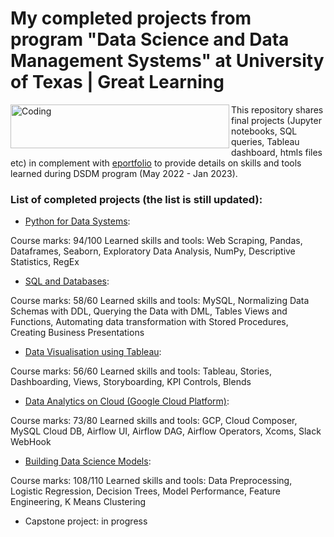 # My completed projects from program "Data Science and Data Management Systems" at University of Texas | Great Learning

<img align="left" alt="Coding" height=70 width="350" src="https://www.mccombs.utexas.edu/media/mccombs-website/site-assets/images/4_RGB_Program_Brand_Extension_Formal_Texas_Executive_Education.svg">



This repository shares final projects (Jupyter notebooks, SQL queries, Tableau dashboard, htmls files etc) in complement with [eportfolio](https://eportfolio.mygreatlearning.com/ildar-daminov) to provide details on  skills and tools learned during DSDM program (May 2022 - Jan 2023). 

### List of completed projects (the list is still updated): 

* [Python for Data Systems](https://github.com/Ildar-Daminov/completed_projects_in_data_science_and_data_management_program/tree/main/Python%20for%20Data%20Systems):  

Course marks: 94/100
Learned skills and tools: Web Scraping, Pandas, Dataframes, Seaborn, Exploratory Data Analysis, NumPy, Descriptive Statistics, RegEx

* [SQL and Databases](https://github.com/Ildar-Daminov/completed_projects_in_data_science_and_data_management_program/tree/main/SQL%20and%20Databases):

Course marks: 58/60
Learned skills and tools: MySQL, Normalizing Data Schemas with DDL, Querying the Data with DML, Tables Views and Functions, Automating data transformation with Stored Procedures, Creating Business Presentations

* [Data Visualisation using Tableau](https://github.com/Ildar-Daminov/completed_projects_in_data_science_and_data_management_program/tree/main/Data%20Visualisation%20with%20Tableau):  

Course marks: 56/60
Learned skills and tools: Tableau, Stories, Dashboarding, Views, Storyboarding, KPI Controls, Blends

* [Data Analytics on Cloud (Google Cloud Platform)](https://github.com/Ildar-Daminov/completed_projects_in_data_science_and_data_management_program/tree/main/Data%20Analytics%20on%20Cloud):

Course marks: 73/80
Learned skills and tools: GCP, Cloud Composer, MySQL Cloud DB, Airflow UI, Airflow DAG, Airflow Operators, Xcoms, Slack WebHook

* [Building Data Science Models](https://github.com/Ildar-Daminov/completed_projects_in_data_science_and_data_management_program/tree/main/Building%20Data%20Science%20Models):

Course marks: 108/110
Learned skills and tools: Data Preprocessing, Logistic Regression, Decision Trees, Model Performance, Feature Engineering, K Means Clustering

* Capstone project: in progress

